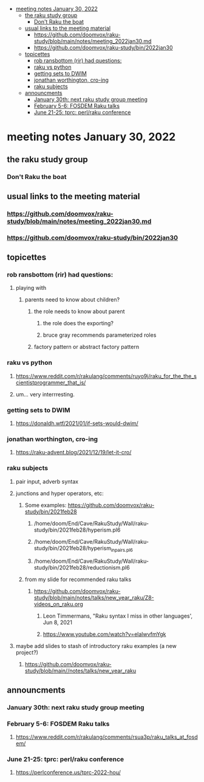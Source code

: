 - [meeting notes January 30, 2022](#org7731a3d)
  - [the raku study group](#orgffe9627)
    - [Don't Raku the boat](#org3ddcc0f)
  - [usual links to the meeting material](#orgd53933e)
    - [<https://github.com/doomvox/raku-study/blob/main/notes/meeting_2022jan30.md>](#orgf096f5d)
    - [<https://github.com/doomvox/raku-study/bin/2022jan30>](#orgc9fd940)
  - [topicettes](#orge56adbb)
    - [rob ransbottom (rir) had questions:](#org690a713)
    - [raku vs python](#orgb892891)
    - [getting sets to DWIM](#org6f67cb4)
    - [jonathan worthington, cro-ing](#org9680671)
    - [raku subjects](#org399422c)
  - [announcments](#org0fea506)
    - [January 30th: next raku study group meeting](#orged4fbbb)
    - [February 5-6: FOSDEM Raku talks](#orgb0aea7a)
    - [June 21-25: tprc: perl/raku conference](#orgcc0e943)


<a id="org7731a3d"></a>

# meeting notes January 30, 2022


<a id="orgffe9627"></a>

## the raku study group


<a id="org3ddcc0f"></a>

### Don't Raku the boat


<a id="orgd53933e"></a>

## usual links to the meeting material


<a id="orgf096f5d"></a>

### <https://github.com/doomvox/raku-study/blob/main/notes/meeting_2022jan30.md>


<a id="orgc9fd940"></a>

### <https://github.com/doomvox/raku-study/bin/2022jan30>


<a id="orge56adbb"></a>

## topicettes


<a id="org690a713"></a>

### rob ransbottom (rir) had questions:

1.  playing with

    1.  parents need to know about children?
    
        1.  the role needs to know about parent
        
            1.  the role does the exporting?
            
            2.  bruce gray recommends parameterized roles
        
        2.  factory pattern or abstract factory pattern


<a id="orgb892891"></a>

### raku vs python

1.  <https://www.reddit.com/r/rakulang/comments/ruyo9j/raku_for_the_the_scientistprogrammer_that_is/>

2.  um&#x2026; very interrresting.


<a id="org6f67cb4"></a>

### getting sets to DWIM

1.  <https://donaldh.wtf/2021/01/if-sets-would-dwim/>


<a id="org9680671"></a>

### jonathan worthington, cro-ing

1.  <https://raku-advent.blog/2021/12/19/let-it-cro/>


<a id="org399422c"></a>

### raku subjects

1.  pair input, adverb syntax

2.  junctions and hyper operators, etc:

    1.  Some examples: <https://github.com/doomvox/raku-study/bin/2021feb28>
    
        1.  /home/doom/End/Cave/RakuStudy/Wall/raku-study/bin/2021feb28/hyperism.pl6
        
        2.  /home/doom/End/Cave/RakuStudy/Wall/raku-study/bin/2021feb28/hyperism<sub>in</sub><sub>pairs.pl6</sub>
        
        3.  /home/doom/End/Cave/RakuStudy/Wall/raku-study/bin/2021feb28/reductionism.pl6
    
    2.  from my slide for recommended raku talks
    
        1.  <https://github.com/doomvox/raku-study/blob/main/notes/talks/new_year_raku/Z8-videos_on_raku.org>
        
            1.  Leon Timmermans, "Raku syntax I miss in other languages', Jun 8, 2021
            
            2.  <https://www.youtube.com/watch?v=elalwvfmYgk>

3.  maybe add slides to stash of introductory raku examples (a new project?)

    1.  <https://github.com/doomvox/raku-study/blob/main//notes/talks/new_year_raku>


<a id="org0fea506"></a>

## announcments


<a id="orged4fbbb"></a>

### January 30th: next raku study group meeting


<a id="orgb0aea7a"></a>

### February 5-6: FOSDEM Raku talks

1.  <https://www.reddit.com/r/rakulang/comments/rsua3p/raku_talks_at_fosdem/>


<a id="orgcc0e943"></a>

### June 21-25: tprc: perl/raku conference

1.  <https://perlconference.us/tprc-2022-hou/>
